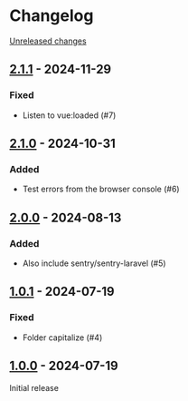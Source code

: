 # Changelog 

[Unreleased changes](https://github.com/rapidez/sentry/compare/2.1.1...2.1.1)
## [2.1.1](https://github.com/rapidez/sentry/releases/tag/2.1.1) - 2024-11-29

### Fixed

- Listen to vue:loaded (#7)

## [2.1.0](https://github.com/rapidez/sentry/releases/tag/2.1.0) - 2024-10-31

### Added

- Test errors from the browser console (#6)

## [2.0.0](https://github.com/rapidez/sentry/releases/tag/2.0.0) - 2024-08-13

### Added

- Also include sentry/sentry-laravel (#5)

## [1.0.1](https://github.com/rapidez/sentry/releases/tag/1.0.1) - 2024-07-19

### Fixed

- Folder capitalize (#4)

## [1.0.0](https://github.com/rapidez/sentry/releases/tag/1.0.0) - 2024-07-19

Initial release


